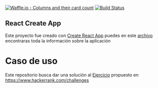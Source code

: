 [![Waffle.io - Columns and their card count](https://badge.waffle.io/Nealarec/cube-sum.png?columns=all)](https://waffle.io/Nealarec/cube-sum?utm_source=badge)
[![Build Status](https://travis-ci.org/Nealarec/cube-sum.svg?branch=master)](https://travis-ci.org/Nealarec/cube-sum)

## React Create App

Este proyecto fue creado con [Create React App](https://github.com/facebookincubator/create-react-app)
puedes en este [archivo](CREATE-APP-README.md) encontraras toda la información sobre la aplicación

# Caso de uso
Este repositorio busca dar una solución al [Ejercicio](https://www.hackerrank.com/challenges/cube-summation/problem) propuesto en https://www.hackerrank.com/challenges 